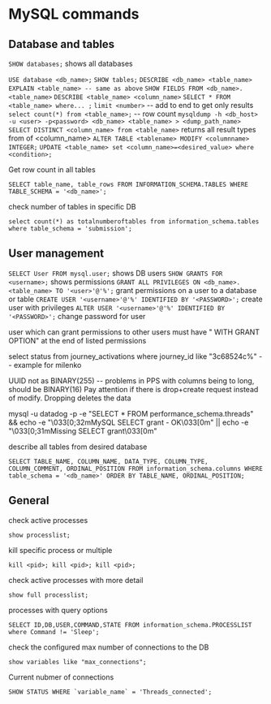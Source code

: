# MySQL commands

## Database and tables

`SHOW databases;` shows all databases

`USE database <db_name>;`
`SHOW tables;`
`DESCRIBE <db_name> <table_name>`
`EXPLAIN <table_name> -- same as above`
`SHOW FIELDS FROM <db_name>.<table_name>`
`DESCRIBE <table_name> <column_name>`
`SELECT * FROM <table_name> where... ;`
`limit <number>` -- add to end to get only <number> results
`select count(*) from <table_name>;` -- row count
`mysqldump -h <db_host> -u <user> -p<password> <db_name> <table_name> > <dump_path_name>`
`SELECT DISTINCT <column_name> from <table_name>` returns all result types from of <column_name>
`ALTER TABLE <tablename> MODIFY <columnname> INTEGER;`
`UPDATE <table_name> set <column_name>=<desired_value> where <condition>;`

Get row count in all tables
```mysql
SELECT table_name, table_rows FROM INFORMATION_SCHEMA.TABLES WHERE TABLE_SCHEMA = '<db_name>';
```

check number of tables in specific DB

```mysql
select count(*) as totalnumberoftables from information_schema.tables where table_schema = 'submission';
```

## User management

`SELECT User FROM mysql.user;` shows DB users
`SHOW GRANTS FOR <username>;`  shows permissions
`GRANT ALL PRIVILEGES ON <db_name>.<table_name> TO '<user>'@'%';` grant permissions on a user to a database or table
`CREATE USER '<username>'@'%' IDENTIFIED BY '<PASSWORD>';` create user with privileges
`ALTER USER '<username>'@'%' IDENTIFIED BY '<PASSWORD>';` change password for user

user which can grant permissions to other users must have " WITH GRANT OPTION" at the end of listed permissions


select status from journey_activations where journey_id like "3c68524c%" -- example for milenko

UUID not as BINARY(255) -- problems in PPS with columns being to long, should be BINARY(16)
Pay attention if there is drop+create request instead of modify. Dropping deletes the data


mysql -u datadog -p -e "SELECT * FROM performance_schema.threads" && echo -e "\033[0;32mMySQL SELECT grant - OK\033[0m" || echo -e "\033[0;31mMissing SELECT grant\033[0m"

describe all tables from desired database

```mysql
SELECT TABLE_NAME, COLUMN_NAME, DATA_TYPE, COLUMN_TYPE, COLUMN_COMMENT, ORDINAL_POSITION FROM information_schema.columns WHERE table_schema = '<db_name>' ORDER BY TABLE_NAME, ORDINAL_POSITION;

```

## General

check active processes
```mysql
show processlist;
```

kill specific process or multiple
```mysql
kill <pid>; kill <pid>; kill <pid>;
```

check active processes with more detail
```mysql
show full processlist; 
```

processes with query options
```mysql
SELECT ID,DB,USER,COMMAND,STATE FROM information_schema.PROCESSLIST where Command != 'Sleep';
```

check the configured max number of connections to the DB
```mysql
show variables like "max_connections";
```

Current nubmer of connections
```mysql
SHOW STATUS WHERE `variable_name` = 'Threads_connected';
```

